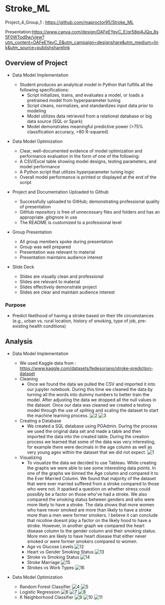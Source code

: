 # Stroke_ML
Project_4_Group_1 : https://github.com/maproctor95/Stroke_ML

Presentation:https://www.canva.com/design/DAFeEYevC_E/qr58pjAJQq_8s5F0WTod9w/view?utm_content=DAFeEYevC_E&utm_campaign=designshare&utm_medium=link&utm_source=publishsharelink
## Overview of Project
* Data Model Implementation
    * Student produces an analytical model in Python that fulfills all the following specifications:
        * Script initializes, trains, and evaluates a model, or loads a pretrained model from hyperparameter tuning
        * Script cleans, normalizes, and standardizes input data prior to modeling
        * Model utilizes data retrieved from a relational database or big data source (SQL or Spark)
        * Model demonstrates meaningful predictive power (>75% classification accuracy, >80 R-squared)
        
* Data Model Optimization
    * Clear, well-documented evidence of model optimization and performance evaluation in the form of one of the following:
    * A CSV/Excel table showing model designs, testing parameters, and model performance
    * A Python script that utilizes hyperparameter tuning logic
    * Overall model performance is printed or displayed at the end of the script

* Project and Documentation Uploaded to Github
    * Successfully uploaded to GitHub; demonstrating professional quality of presentation
    * GitHub repository is free of unnecessary files and folders and has an appropriate .gitignore in use
    * The README is customized to a professional level
    
* Group Presentation 
    * All group members spoke during presentation
    * Group was well prepared
    * Presentation was relevant to material
    * Presentation maintains audience interest

* Slide Deck
    * Slides are visually clean and professional
    * Slides are relevant to material
    * Slides effectively demonstrate project
    * Slides are clear and maintain audience interest
    
### Purpose
   
* Predict likelihood of having a stroke based on their life circumstances (e.g., urban vs. rural location, history of smoking, type of job, pre-existing health conditions)

## Analysis

* Data Model Implementation
    * We used Kaggle data from : https://www.kaggle.com/datasets/fedesoriano/stroke-prediction-dataset 
    * Cleaning
        * Once we found the data we pulled the CSV and imported it into our jupyter notebook. During this time we cleaned the data by turning all the words into dummy numbers to better train the model. After adjusting the data we dropped all the null values in the dataset. Once our data was cleaned we created a testing model through the use of spliting and scaling the dataset to start the machine learning process.
    ![2](Images/Data_original.png)
    ![3](Images/Dummy_data.png)
    * Creating a Database
        * We created a SQL database using PGAdmin. During the process we used the original data set and made a table and then imported the data into the created table. During the creation process we learned that some of the data was very interesting, for example there were decimals in the age column as well as very young ages within the dataset that we did not expect.
    ![1](Images/SQL.png)
    * Visualizing
        * To visualize the data we decided to use Tableau. While creating the graphs we were able to see some interesting data points. In one of the graphs we binned the Age column and compared it to the Ever Married Column. We found that majority of the dataset that were ever married suffered from a stroke compared to those who were not. It sparked a question on whether stress could possibly be a factor on those who've had a stroke. We also compared the smoking status between genders and who were more likely to have a stroke. The data shows that more women who have never smoked are more than likely to have a stroke more than a men were former smokers. I believe it can conclude that nicotine doesnt play a factor on the likely hood to have a stroke. However, in another graph we compared the heart disease column to the gender column and their smoking status. More men are likely to have heart disease that either never smoked or were former smokers compared to women.
        * Age vs Glucose Levels
        ![12](Images/Age_vs_Glucose_Levels.png)
        * Heart vs Gender Smoking Status
        ![13](Images/Heart_vs_Gender_Smoking_Status.png)
        * Stroke vs Smoking Status
        ![14](Images/Stroke_vs_Smoking_Status.png)
        * Stroke Marriage
        ![15](Images/Stroke_Marriage.png)
        * Strokes vs Work Types
        ![16](Images/Strokes_vs_Work_Types.png)

* Data Model Optimization
    * Random Forest Classifier
    ![4](Images/Forest_1.png)
    ![5](Images/Forest_2.png)
    * Logistic Regression
    ![6](Images/LR1.png)
    ![7](Images/LR2.png)
    ![8](Images/LR3.png)
    * K Neighborhood Classifier
    ![9](Images/K1.png)
    ![10](Images/K2.png)
    ![11](Images/K3.png)
